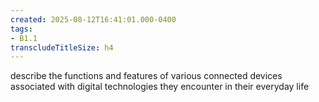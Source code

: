 ```yaml
---
created: 2025-08-12T16:41:01.000-0400
tags:
- B1.1
transcludeTitleSize: h4
---
```


describe the functions and features of various connected devices associated with digital technologies they encounter in their everyday life